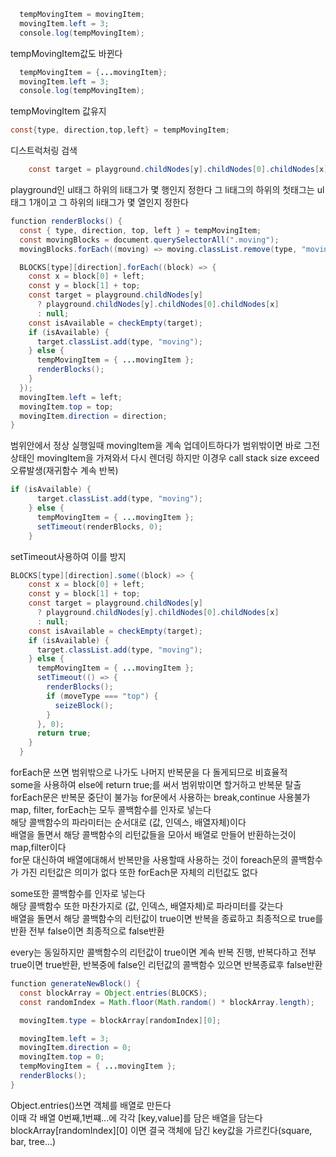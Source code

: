 ```java script
  tempMovingItem = movingItem;
  movingItem.left = 3;
  console.log(tempMovingItem);
```

tempMovingItem값도 바뀐다

```java script
  tempMovingItem = {...movingItem};
  movingItem.left = 3;
  console.log(tempMovingItem);
```

tempMovingItem 값유지

```java script
const{type, direction,top,left} = tempMovingItem;
```

디스트럭처링 검색

```java script
    const target = playground.childNodes[y].childNodes[0].childNodes[x];
```

playground인 ul태그 하위의 li태그가 몇 행인지 정한다
그 li태그의 하위의 첫태그는 ul태그 1개이고 그 하위의 li태그가 몇 열인지 정한다

```java script
function renderBlocks() {
  const { type, direction, top, left } = tempMovingItem;
  const movingBlocks = document.querySelectorAll(".moving");
  movingBlocks.forEach((moving) => moving.classList.remove(type, "moving"));

  BLOCKS[type][direction].forEach((block) => {
    const x = block[0] + left;
    const y = block[1] + top;
    const target = playground.childNodes[y]
      ? playground.childNodes[y].childNodes[0].childNodes[x]
      : null;
    const isAvailable = checkEmpty(target);
    if (isAvailable) {
      target.classList.add(type, "moving");
    } else {
      tempMovingItem = { ...movingItem };
      renderBlocks();
    }
  });
  movingItem.left = left;
  movingItem.top = top;
  movingItem.direction = direction;
}
```

범위안에서 정상 실행일때 movingItem을 계속 업데이트하다가 범위밖이면 바로 그전 상태인 movingItem을 가져와서 다시 렌더링
하지만 이경우 call stack size exceed 오류발생(재귀함수 계속 반복)

```java script
if (isAvailable) {
      target.classList.add(type, "moving");
    } else {
      tempMovingItem = { ...movingItem };
      setTimeout(renderBlocks, 0);
    }
```

setTimeout사용하여 이를 방지

```java script
BLOCKS[type][direction].some((block) => {
    const x = block[0] + left;
    const y = block[1] + top;
    const target = playground.childNodes[y]
      ? playground.childNodes[y].childNodes[0].childNodes[x]
      : null;
    const isAvailable = checkEmpty(target);
    if (isAvailable) {
      target.classList.add(type, "moving");
    } else {
      tempMovingItem = { ...movingItem };
      setTimeout(() => {
        renderBlocks();
        if (moveType === "top") {
          seizeBlock();
        }
      }, 0);
      return true;
    }
  }
```

forEach문 쓰면 범위밖으로 나가도 나머지 반복문을 다 돌게되므로 비효율적  
some을 사용하여 else에 return true;를 써서 범위밖이면 할거하고 반복문 탈출  
forEach문은 반복문 중단이 불가능 for문에서 사용하는 break,continue 사용불가  
map, filter, forEach는 모두 콜백함수를 인자로 넣는다  
해당 콜백함수의 파라미터는 순서대로 (값, 인덱스, 배열자체)이다  
배열을 돌면서 해당 콜백함수의 리턴값들을 모아서 배열로 만들어 반환하는것이 map,filter이다  
for문 대신하여 배열에대해서 반복만을 사용할때 사용하는 것이 foreach문의 콜백함수가 가진 리턴값은 의미가 없다 또한 forEach문 자체의 리턴값도 없다

some또한 콜백함수를 인자로 넣는다  
해당 콜백함수 또한 마찬가지로 (값, 인덱스, 배열자체)로 파라미터를 갖는다  
배열을 돌면서 해당 콜백함수의 리턴값이 true이면 반복을 종료하고 최종적으로 true를 반환 전부 false이면 최종적으로 false반환

every는 동일하지만 콜백함수의 리턴값이 true이면 계속 반복 진행, 반복다하고 전부 true이면 true반환, 반복중에 false인 리턴값의 콜백함수 있으면 반복종료후 false반환

```java script
function generateNewBlock() {
  const blockArray = Object.entries(BLOCKS);
  const randomIndex = Math.floor(Math.random() * blockArray.length);

  movingItem.type = blockArray[randomIndex][0];

  movingItem.left = 3;
  movingItem.direction = 0;
  movingItem.top = 0;
  tempMovingItem = { ...movingItem };
  renderBlocks();
}

```

Object.entries()쓰면 객체를 배열로 만든다  
이때 각 배열 0번째,1번쨰...에 각각 [key,value]를 담은 배열을 담는다  
blockArray[randomIndex][0] 이면 결국 객체에 담긴 key값을 가르킨다(square, bar, tree...)
